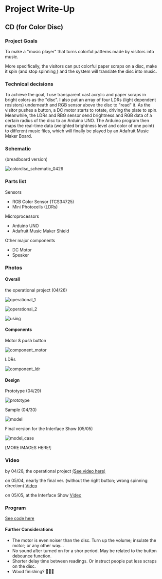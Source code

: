 # Project Write-Up

## CD (for Color Disc)

### Project Goals

To make a "music player" that turns colorful patterns made by visitors into music. 

More specifically, the visitors can put colorful paper scraps on a disc, make it spin (and stop spinning,) and the system will translate the disc into music.



### Technical decisions

To achieve the goal, I use transparent cast acrylic and paper scraps in bright colors as the "disc". I also put an array of four LDRs (light dependent resistors) underneath and RGB sensor above the disc to "read" it. As the visitor pushes a button, a DC motor starts to rotate, driving the plate to spin. Meanwhile, the LDRs and RBG sensor send brightness and RGB data of a certain radius of the disc to an Arduino UNO. The Arduino program then maps the real-time data (weighted brightness level and color of one point) to different music files, which will finally be played by an Adafruit Music Maker Board.



### Schematic

(breadboard version)

![colordisc_schematic_0429](images/colordisc_schematic_0429.jpg)



### Parts list

Sensors

- RGB Color Sensor (TCS34725)
- Mini Photocells (LDRs)

Microprocessors

- Arduino UNO
- Adafruit Music Maker Shield

Other major components

- DC Motor
- Speaker



### Photos

#### Overall

the operational project (04/26)

![operational_1](images/operational_1.jpg)

![operational_2](images/operational_2.jpg)

![using](images/using.png)



#### Components

Motor & push button

![component_motor](images/component_motor.jpg)



LDRs

![component_ldr](images/component_ldr.jpg)



#### Design

Prototype (04/29)

![prototype](images/prototype.jpg)



Sample (04/30)

![model](images/model.jpg)



Final version for the Interface Show (05/05)

![model_case](images/model_case.jpg)

[MORE IMAGES HERE!]



### Video

by 04/26, the operational project [(See video here)](https://drive.google.com/open?id=1RIEyPjVpPg-VxG7BVmZRiryRxkMbb5bu)

on 05/04, nearly the final ver. (without the right button; wrong spinning direction)  [Video](https://drive.google.com/file/d/1woCvt96vzGdoye3V9ALgNRqGUC_0BaT7/view?usp=sharing)

on 05/05, at the Interface Show [Video](https://drive.google.com/file/d/1UkFJ53uAxLe0IATmhcMFJ5hKjCTapOh1/view?usp=sharing)

### Program

[See code here](program/colordisc)



#### Further Considerations

- The motor is even noiser than the disc. Turn up the volume; insulate the motor; or any other way...
- No sound after turned on for a shor period. May be related to the button debounce function.
- Shorter delay time between readings. Or instruct people put less scraps on the disc.
- Wood finishing? 👋👋👋






